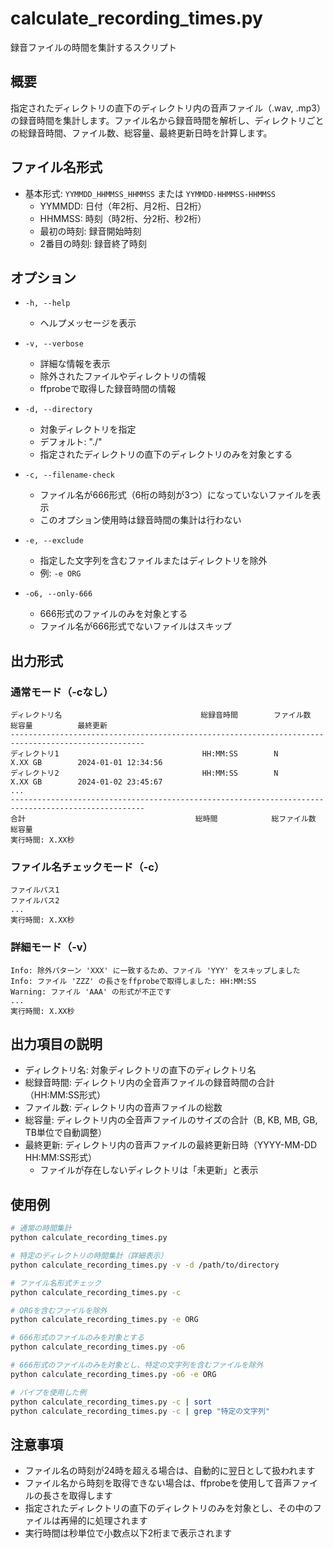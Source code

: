 # calculate_recording_times.py

録音ファイルの時間を集計するスクリプト

## 概要

指定されたディレクトリの直下のディレクトリ内の音声ファイル（.wav, .mp3）の録音時間を集計します。ファイル名から録音時間を解析し、ディレクトリごとの総録音時間、ファイル数、総容量、最終更新日時を計算します。

## ファイル名形式

- 基本形式: `YYMMDD_HHMMSS_HHMMSS` または `YYMMDD-HHMMSS-HHMMSS`
  - YYMMDD: 日付（年2桁、月2桁、日2桁）
  - HHMMSS: 時刻（時2桁、分2桁、秒2桁）
  - 最初の時刻: 録音開始時刻
  - 2番目の時刻: 録音終了時刻

## オプション

- `-h, --help`
  - ヘルプメッセージを表示

- `-v, --verbose`
  - 詳細な情報を表示
  - 除外されたファイルやディレクトリの情報
  - ffprobeで取得した録音時間の情報

- `-d, --directory`
  - 対象ディレクトリを指定
  - デフォルト: "./"
  - 指定されたディレクトリの直下のディレクトリのみを対象とする

- `-c, --filename-check`
  - ファイル名が666形式（6桁の時刻が3つ）になっていないファイルを表示
  - このオプション使用時は録音時間の集計は行わない

- `-e, --exclude`
  - 指定した文字列を含むファイルまたはディレクトリを除外
  - 例: `-e ORG`

- `-o6, --only-666`
  - 666形式のファイルのみを対象とする
  - ファイル名が666形式でないファイルはスキップ

## 出力形式

### 通常モード（-cなし）

```
ディレクトリ名                               総録音時間        ファイル数    総容量          最終更新
----------------------------------------------------------------------------------------------------
ディレクトリ1                                HH:MM:SS        N            X.XX GB        2024-01-01 12:34:56
ディレクトリ2                                HH:MM:SS        N            X.XX GB        2024-01-02 23:45:67
...
----------------------------------------------------------------------------------------------------
合計                                      総時間            総ファイル数  総容量
実行時間: X.XX秒
```

### ファイル名チェックモード（-c）

```
ファイルパス1
ファイルパス2
...
実行時間: X.XX秒
```

### 詳細モード（-v）

```
Info: 除外パターン 'XXX' に一致するため、ファイル 'YYY' をスキップしました
Info: ファイル 'ZZZ' の長さをffprobeで取得しました: HH:MM:SS
Warning: ファイル 'AAA' の形式が不正です
...
実行時間: X.XX秒
```

## 出力項目の説明

- ディレクトリ名: 対象ディレクトリの直下のディレクトリ名
- 総録音時間: ディレクトリ内の全音声ファイルの録音時間の合計（HH:MM:SS形式）
- ファイル数: ディレクトリ内の音声ファイルの総数
- 総容量: ディレクトリ内の全音声ファイルのサイズの合計（B, KB, MB, GB, TB単位で自動調整）
- 最終更新: ディレクトリ内の音声ファイルの最終更新日時（YYYY-MM-DD HH:MM:SS形式）
  - ファイルが存在しないディレクトリは「未更新」と表示

## 使用例

```bash
# 通常の時間集計
python calculate_recording_times.py

# 特定のディレクトリの時間集計（詳細表示）
python calculate_recording_times.py -v -d /path/to/directory

# ファイル名形式チェック
python calculate_recording_times.py -c

# ORGを含むファイルを除外
python calculate_recording_times.py -e ORG

# 666形式のファイルのみを対象とする
python calculate_recording_times.py -o6

# 666形式のファイルのみを対象とし、特定の文字列を含むファイルを除外
python calculate_recording_times.py -o6 -e ORG

# パイプを使用した例
python calculate_recording_times.py -c | sort
python calculate_recording_times.py -c | grep "特定の文字列"
```

## 注意事項

- ファイル名の時刻が24時を超える場合は、自動的に翌日として扱われます
- ファイル名から時刻を取得できない場合は、ffprobeを使用して音声ファイルの長さを取得します
- 指定されたディレクトリの直下のディレクトリのみを対象とし、その中のファイルは再帰的に処理されます
- 実行時間は秒単位で小数点以下2桁まで表示されます 